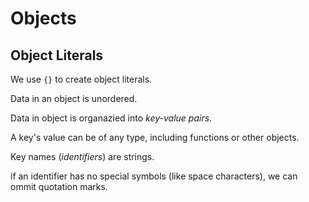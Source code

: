 # Objects

## Object Literals

We use `{}` to create object literals.

Data in an object is unordered.

Data in object is organazied into _key-value pairs_.

A key's value can be of any type, including functions or other objects.

Key names (_identifiers_) are strings.

if an identifier has no special symbols (like space characters), we can ommit quotation marks.
